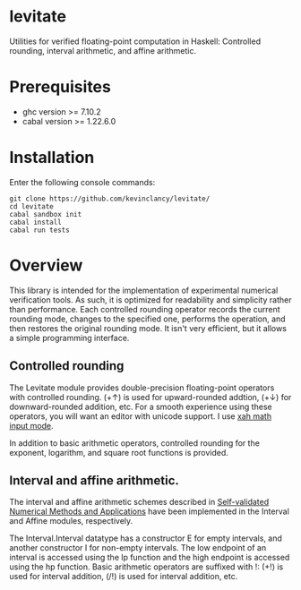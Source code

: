 # levitate
Utilities for verified floating-point computation in Haskell: Controlled rounding, interval arithmetic, and affine arithmetic.

# Prerequisites

- ghc version >= 7.10.2
- cabal version >= 1.22.6.0

# Installation

Enter the following console commands:

~~~
git clone https://github.com/kevinclancy/levitate/
cd levitate
cabal sandbox init
cabal install
cabal run tests
~~~

# Overview

This library is intended for the implementation of experimental numerical verification tools. As such, it is optimized for readability and simplicity rather than performance. Each controlled rounding operator records the current rounding mode, changes to the specified one, performs the operation, and then restores the original rounding mode. It isn't very efficient, but it allows a simple programming interface.

## Controlled rounding

The Levitate module provides double-precision floating-point operators with controlled rounding. (+↑) is used for upward-rounded addtion, (+↓) for downward-rounded addition, etc. For a smooth experience using these operators, you will want an editor with unicode support. I use [xah math input mode](http://ergoemacs.org/emacs/xmsi-math-symbols-input.html).

In addition to basic arithmetic operators, controlled rounding for the exponent, logarithm, and square root functions is provided.

## Interval and affine arithmetic.

The interval and affine arithmetic schemes described in [Self-validated Numerical Methods and Applications](http://citeseerx.ist.psu.edu/viewdoc/download?doi=10.1.1.36.8089&rep=rep1&type=pdf) have been implemented in the Interval and Affine modules, respectively.

The Interval.Interval datatype has a constructor E for empty intervals, and another constructor I for non-empty intervals. The low endpoint of an interval is accessed using the lp function and the high endpoint is accessed using the hp function. Basic arithmetic operators are suffixed with !: (+!) is used for interval addition, (/!) is used for interval addition, etc.



